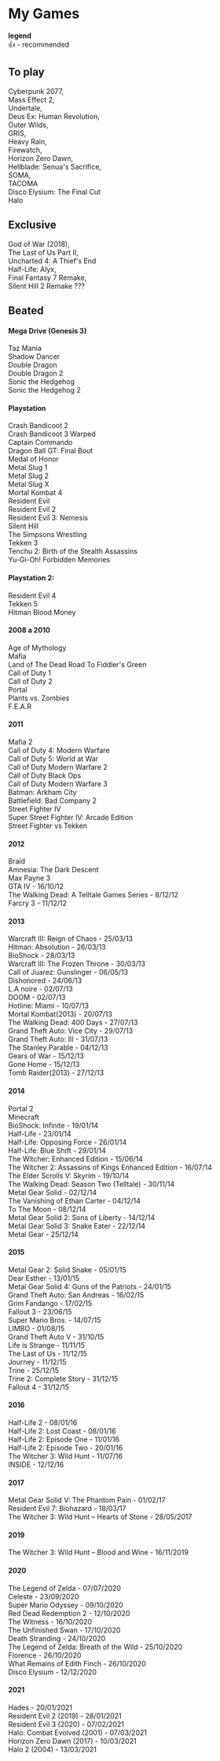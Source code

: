 # My Games

**legend**  
👍 - recommended

## To play
Cyberpunk 2077,   
Mass Effect 2,  
Undertale,  
Deus Ex: Human Revolution,  
Outer Wilds,  
GRIS,  
Heavy Rain,  
Firewatch,  
Horizon Zero Dawn,  
Hellblade: Senua's Sacrifice,  
SOMA,  
TACOMA  
Disco Elysium: The Final Cut  
Halo  

## Exclusive
God of War (2018),  
The Last of Us Part II,  
Uncharted 4: A Thief's End  
Half-Life: Alyx,  
Final Fantasy 7 Remake,   
Silent Hill 2 Remake ???  

## Beated 
#### Mega Drive (Genesis 3)
Taz Mania   
Shadow Dancer   
Double Dragon  
Double Dragon 2  
Sonic the Hedgehog   
Sonic the Hedgehog 2  

#### Playstation 
Crash Bandicoot 2  
Crash Bandicoot 3 Warped  
Captain Commando   
Dragon Ball GT: Final Bout  
Medal of Honor  
Metal Slug 1  
Metal Slug 2  
Metal Slug X  
Mortal Kombat 4  
Resident Evil  
Resident Evil 2   
Resident Evil 3: Nemesis  
Silent Hill  
The Simpsons Wrestling  
Tekken 3  
Tenchu 2: Birth of the Stealth Assassins  
Yu-Gi-Oh! Forbidden Memories  

#### Playstation 2:
Resident Evil 4  
Tekken 5  
Hitman Blood Money  

#### 2008 a 2010
Age of Mythology  
Mafia  
Land of The Dead Road To Fiddler's Green  
Call of Duty 1  
Call of Duty 2  
Portal  
Plants vs. Zombies  
F.E.A.R  

#### 2011
Mafia 2  
Call of Duty 4: Modern Warfare  
Call of Duty 5: World at War  
Call of Duty Modern Warfare 2  
Call of Duty Black Ops  
Call of Duty Modern Warfare 3  
Batman: Arkham City  
Battlefield: Bad Company 2  
Street Fighter IV   
Super Street Fighter IV: Arcade Edition  
Street Fighter vs Tekken  

#### 2012
Braid  
Amnesia: The Dark Descent  
Max Payne 3  
GTA IV - 16/10/12  
The Walking Dead: A Telltale Games Series - 8/12/12  
Farcry 3 - 11/12/12  

#### 2013
Warcraft III: Reign of Chaos - 25/03/13  
Hitman: Absolution - 26/03/13  
BioShock - 28/03/13  
Warcraft III: The Frozen Throne - 30/03/13  
Call of Juarez: Gunslinger - 06/05/13  
Dishonored - 24/06/13  
L.A noire - 02/07/13  
DOOM - 02/07/13   
Hotline: Miami - 10/07/13  
Mortal Kombat(2013) - 20/07/13  
The Walking Dead: 400 Days - 27/07/13  
Grand Theft Auto: Vice City - 29/07/13  
Grand Theft Auto: III - 31/07/13  
The Stanley Parable - 04/12/13  
Gears of War - 15/12/13  
Gone Home - 15/12/13  
Tomb Raider(2013) - 27/12/13  

#### 2014
Portal 2  
Minecraft   
BioShock:  Infinite - 19/01/14   
Half-Life - 23/01/14  
Half-Life: Opposing Force - 26/01/14  
Half-Life: Blue Shift - 29/01/14  
The Witcher: Enhanced Edition - 15/06/14  
The Witcher 2: Assassins of Kings Enhanced Edition - 16/07/14  
The Elder Scrolls V: Skyrim - 19/10/14  
The Walking Dead: Season Two (Telltale) - 30/11/14  
Metal Gear Solid - 02/12/14   
The Vanishing of Ethan Carter - 04/12/14  
To The Moon - 08/12/14  
Metal Gear Solid 2: Sons of Liberty - 14/12/14  
Metal Gear Solid 3: Snake Eater - 22/12/14  
Metal Gear - 25/12/14  

#### 2015
Metal Gear 2: Solid Snake - 05/01/15  
Dear Esther - 13/01/15  
Metal Gear Solid 4: Guns of the Patriots - 24/01/15  
Grand Theft Auto: San Andreas - 16/02/15  
Grim Fandango - 17/02/15  
Fallout 3 - 23/06/15  
Super Mario Bros. - 14/07/15  
LIMBO - 01/08/15  
Grand Theft Auto V - 31/10/15  
Life is Strange - 11/11/15  
The Last of Us - 11/12/15  
Journey - 11/12/15  
Trine - 25/12/15   
Trine 2: Complete Story - 31/12/15  
Fallout 4 - 31/12/15  

#### 2016
Half-Life 2 - 08/01/16  
Half-Life 2: Lost Coast - 08/01/16  
Half-Life 2: Episode One - 11/01/16  
Half-Life 2: Episode Two - 20/01/16  
The Witcher 3: Wild Hunt - 11/07/16  
INSIDE - 12/12/16  

#### 2017
Metal Gear Solid V: The Phantom Pain - 01/02/17    
Resident Evil 7: Biohazard - 18/03/17    
The Witcher 3: Wild Hunt – Hearts of Stone - 28/05/2017      

#### 2019
The Witcher 3: Wild Hunt – Blood and Wine - 16/11/2019   

#### 2020
The Legend of Zelda - 07/07/2020   
Celeste - 23/09/2020   
Super Mario Odyssey - 09/10/2020   
Red Dead Redemption 2 - 12/10/2020  
The Witness - 16/10/2020  
The Unfinished Swan - 17/10/2020   
Death Stranding - 24/10/2020  
The Legend of Zelda: Breath of the Wild - 25/10/2020   
Florence - 26/10/2020   
What Remains of Edith Finch - 26/10/2020  
Disco Elysium - 12/12/2020

#### 2021
Hades - 20/01/2021  
Resident Evil 2 (2019) - 28/01/2021  
Resident Evil 3 (2020) - 07/02/2021  
Halo: Combat Evolved (2001) - 07/03/2021   
Horizon Zero Dawn (2017) - 10/03/2021  
Halo 2 (2004) - 13/03/2021   
